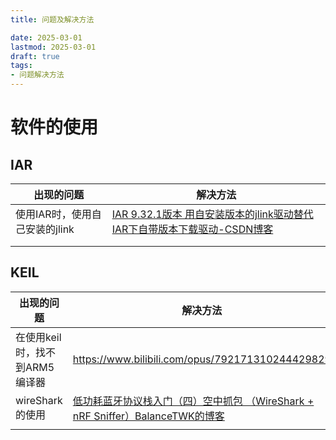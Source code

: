 ```yaml
---
title: 问题及解决方法

date: 2025-03-01
lastmod: 2025-03-01
draft: true
tags:
- 问题解决方法
---
```




# 软件的使用

## IAR

| 出现的问题                     | 解决方法                                                     |
| ------------------------------ | ------------------------------------------------------------ |
| 使用IAR时，使用自己安装的jlink | [IAR 9.32.1版本 用自安装版本的jlink驱动替代IAR下自带版本下载驱动-CSDN博客](https://blog.csdn.net/qq_45844792/article/details/134929929) |
|                                |                                                              |
|                                |                                                              |

## KEIL

| 出现的问题                     | 解决方法                                                     |
| ------------------------------ | ------------------------------------------------------------ |
| 在使用keil时，找不到ARM5编译器 | https://www.bilibili.com/opus/792171310244429829             |
| wireShark的使用                | [低功耗蓝牙协议栈入门（四）空中抓包 （WireShark + nRF Sniffer）BalanceTWK的博客](https://balancetwk.github.io/2022/04/16/hexo_blog/Bluetooth/蓝牙协议栈入门学习笔记（四）/) |
|                                |                                                              |


